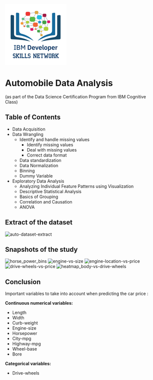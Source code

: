 ![logo Cognitive Class](cc-logo-square.png)

# Automobile Data Analysis
(as part of the Data Science Certification Program from IBM Cognitive Class)

## Table of Contents
<ul>
    <li>Data Acquisition</li>
    <li>Data Wrangling
        <ul>
            <li>Identify and handle missing values
                <ul>
                    <li>Identify missing values</li>
                    <li>Deal with missing values</li>
                    <li>Correct data format</li>
                </ul>
            </li>
        <li>Data standardization</li>
        <li>Data Normalization</li>
        <li>Binning</li>
        <li>Dummy Variable</li>
        </ul>
    </li>
    <li>Exploratory Data Analysis
        <ul>
            <li>Analyzing Individual Feature Patterns using Visualization</li>
            <li>Descriptive Statistical Analysis</li>
            <li>Basics of Grouping</li>
            <li>Correlation and Causation</li>
            <li>ANOVA</li>
        </ul>
</ul>
</div>

## Extract of the dataset
![auto-dataset-extract](auto-dataset-extract.png)

## Snapshots of the study
![horse_power_bins](snapshot/horse_power_bins.png)
![engine-vs-size](snapshot/engine-vs-size.png)
![engine-location-vs-price](snapshot/engine-location-vs-price.png)
![drive-wheels-vs-price](snapshot/drive-wheels-vs-price.png)
![heatmap_body-vs-drive-wheels](snapshot/heatmap_body-vs-drive-wheels.png)

## Conclusion
Important variables to take into account when predicting the car price : 

<b>Continuous numerical variables:</b>
<ul>
    <li>Length</li>
    <li>Width</li>
    <li>Curb-weight</li>
    <li>Engine-size</li>
    <li>Horsepower</li>
    <li>City-mpg</li>
    <li>Highway-mpg</li>
    <li>Wheel-base</li>
    <li>Bore</li>
</ul>

<b>Categorical variables:</b>
<ul>
    <li>Drive-wheels</li>
</ul>

